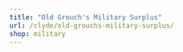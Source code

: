 ```yaml
---
title: "Old Grouch's Military Surplus"
url: /clyde/old-grouchs-military-surplus/
shop: military
---
```

